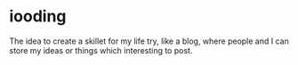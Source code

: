 # iooding
The idea to create a skillet for my life try, like a blog, where people and I can store my ideas or things which interesting to post.
